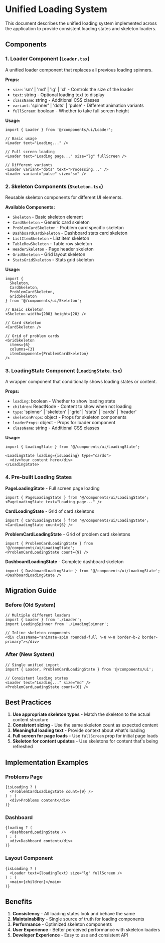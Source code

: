 # Unified Loading System

This document describes the unified loading system implemented across the application to provide consistent loading states and skeleton loaders.

## Components

### 1. Loader Component (`Loader.tsx`)

A unified loader component that replaces all previous loading spinners.

**Props:**
- `size`: 'sm' | 'md' | 'lg' | 'xl' - Controls the size of the loader
- `text`: string - Optional loading text to display
- `className`: string - Additional CSS classes
- `variant`: 'spinner' | 'dots' | 'pulse' - Different animation variants
- `fullScreen`: boolean - Whether to take full screen height

**Usage:**
```tsx
import { Loader } from '@/components/ui/Loader';

// Basic usage
<Loader text="Loading..." />

// Full screen loading
<Loader text="Loading page..." size="lg" fullScreen />

// Different variants
<Loader variant="dots" text="Processing..." />
<Loader variant="pulse" size="sm" />
```

### 2. Skeleton Components (`Skeleton.tsx`)

Reusable skeleton components for different UI elements.

**Available Components:**
- `Skeleton` - Basic skeleton element
- `CardSkeleton` - Generic card skeleton
- `ProblemCardSkeleton` - Problem card specific skeleton
- `DashboardCardSkeleton` - Dashboard stats card skeleton
- `ListItemSkeleton` - List item skeleton
- `TableRowSkeleton` - Table row skeleton
- `HeaderSkeleton` - Page header skeleton
- `GridSkeleton` - Grid layout skeleton
- `StatsGridSkeleton` - Stats grid skeleton

**Usage:**
```tsx
import { 
  Skeleton, 
  CardSkeleton, 
  ProblemCardSkeleton,
  GridSkeleton 
} from '@/components/ui/Skeleton';

// Basic skeleton
<Skeleton width={200} height={20} />

// Card skeleton
<CardSkeleton />

// Grid of problem cards
<GridSkeleton 
  items={6} 
  columns={3} 
  itemComponent={ProblemCardSkeleton} 
/>
```

### 3. LoadingState Component (`LoadingState.tsx`)

A wrapper component that conditionally shows loading states or content.

**Props:**
- `loading`: boolean - Whether to show loading state
- `children`: ReactNode - Content to show when not loading
- `type`: 'spinner' | 'skeleton' | 'grid' | 'stats' | 'cards' | 'header'
- `skeletonProps`: object - Props for skeleton components
- `loaderProps`: object - Props for loader component
- `className`: string - Additional CSS classes

**Usage:**
```tsx
import { LoadingState } from '@/components/ui/LoadingState';

<LoadingState loading={isLoading} type="cards">
  <div>Your content here</div>
</LoadingState>
```

### 4. Pre-built Loading States

**PageLoadingState** - Full screen page loading
```tsx
import { PageLoadingState } from '@/components/ui/LoadingState';
<PageLoadingState text="Loading page..." />
```

**CardLoadingState** - Grid of card skeletons
```tsx
import { CardLoadingState } from '@/components/ui/LoadingState';
<CardLoadingState count={6} />
```

**ProblemCardLoadingState** - Grid of problem card skeletons
```tsx
import { ProblemCardLoadingState } from '@/components/ui/LoadingState';
<ProblemCardLoadingState count={9} />
```

**DashboardLoadingState** - Complete dashboard skeleton
```tsx
import { DashboardLoadingState } from '@/components/ui/LoadingState';
<DashboardLoadingState />
```

## Migration Guide

### Before (Old System)
```tsx
// Multiple different loaders
import { Loader } from './Loader';
import LoadingSpinner from './LoadingSpinner';

// Inline skeleton components
<div className="animate-spin rounded-full h-8 w-8 border-b-2 border-primary"></div>
```

### After (New System)
```tsx
// Single unified import
import { Loader, ProblemCardLoadingState } from '@/components/ui';

// Consistent loading states
<Loader text="Loading..." size="md" />
<ProblemCardLoadingState count={6} />
```

## Best Practices

1. **Use appropriate skeleton types** - Match the skeleton to the actual content structure
2. **Consistent sizing** - Use the same skeleton count as expected content
3. **Meaningful loading text** - Provide context about what's loading
4. **Full screen for page loads** - Use `fullScreen` prop for initial page loads
5. **Skeleton for content updates** - Use skeletons for content that's being refreshed

## Implementation Examples

### Problems Page
```tsx
{isLoading ? (
  <ProblemCardLoadingState count={9} />
) : (
  <div>Problems content</div>
)}
```

### Dashboard
```tsx
{loading ? (
  <DashboardLoadingState />
) : (
  <div>Dashboard content</div>
)}
```

### Layout Component
```tsx
{isLoading ? (
  <Loader text={loadingText} size="lg" fullScreen />
) : (
  <main>{children}</main>
)}
```

## Benefits

1. **Consistency** - All loading states look and behave the same
2. **Maintainability** - Single source of truth for loading components
3. **Performance** - Optimized skeleton components
4. **User Experience** - Better perceived performance with skeleton loaders
5. **Developer Experience** - Easy to use and consistent API 